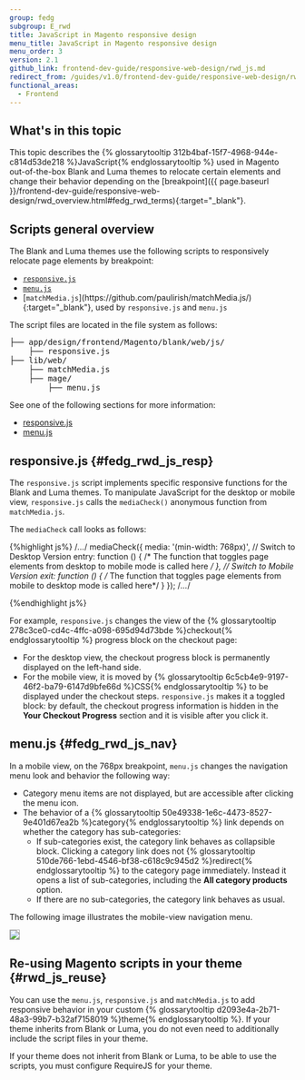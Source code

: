 ```yaml
---
group: fedg
subgroup: E_rwd
title: JavaScript in Magento responsive design
menu_title: JavaScript in Magento responsive design
menu_order: 3
version: 2.1
github_link: frontend-dev-guide/responsive-web-design/rwd_js.md
redirect_from: /guides/v1.0/frontend-dev-guide/responsive-web-design/rwd_js.html
functional_areas:
  - Frontend
---
```


## What's in this topic

This topic describes the {% glossarytooltip 312b4baf-15f7-4968-944e-c814d53de218 %}JavaScript{% endglossarytooltip %} used in Magento out-of-the-box Blank and Luma themes to relocate certain elements and change their behavior depending on the [breakpoint]({{ page.baseurl }}/frontend-dev-guide/responsive-web-design/rwd_overview.html#fedg_rwd_terms){:target="_blank"}.


## Scripts general overview

The Blank and Luma themes use the following scripts to responsively relocate page elements by breakpoint:

<ul>
<li><a href="{{ site.mage2000url }}app/design/frontend/Magento/blank/web/js/responsive.js" target="_blank"><code>responsive.js</code></a></li>
<li><a href="{{ site.mage2000url }}/lib/web/mage/menu.js" target="_blank"><code>menu.js</code></a></li>

<li>[<code>matchMedia.js</code>](https://github.com/paulirish/matchMedia.js/){:target="_blank"}, used by <code>responsive.js</code> and <code>menu.js</code></li>
</ul>

The script files are located in the file system as follows:
<pre>
├── app/design/frontend/Magento/blank/web/js/
    ├── responsive.js
├── lib/web/
    ├── matchMedia.js
    ├── mage/
	    ├── menu.js
</pre>

See one of the following sections for more information:

*	<a href="#fedg_rwd_js_resp">responsive.js</a>
*	<a href="#fedg_rwd_js_nav">menu.js</a>


## responsive.js {#fedg_rwd_js_resp}

The <code>responsive.js</code> script implements specific responsive functions for the Blank and Luma themes. To manipulate JavaScript for the desktop or mobile view, <code>responsive.js</code> calls the <code>mediaCheck()</code> anonymous function from <code>matchMedia.js</code>.


The <code>mediaCheck</code> call looks as follows:

{%highlight js%}
 /*...*/
    mediaCheck({
        media: '(min-width: 768px)',
        // Switch to Desktop Version
        entry: function () {
            /* The function that toggles page elements from desktop to mobile mode is called here */
        },
        // Switch to Mobile Version
        exit: function () {
            /* The function that toggles page elements from mobile to desktop mode is called here*/
        }
    }); /*...*/

{%endhighlight js%}


For example, <code>responsive.js</code> changes the view of the {% glossarytooltip 278c3ce0-cd4c-4ffc-a098-695d94d73bde %}checkout{% endglossarytooltip %} progress block on the checkout page:
<ul>
 <li>For the desktop view, the checkout progress block is permanently displayed on the left-hand side.</li>
<li>For the mobile view, it is moved by {% glossarytooltip 6c5cb4e9-9197-46f2-ba79-6147d9bfe66d %}CSS{% endglossarytooltip %} to be displayed under the checkout steps. <code>responsive.js</code> makes it a toggled block: by default, the checkout progress information is hidden in the <b>Your Checkout Progress</b> section and it is visible after you click it.</li>
</ul>


## menu.js {#fedg_rwd_js_nav}


In a mobile view, on the 768px breakpoint, <code>menu.js</code> changes the navigation menu look and behavior the following way: 
<ul>
<li>Category menu items are not displayed, but are accessible after clicking the menu icon.</li>
<li>The behavior of a {% glossarytooltip 50e49338-1e6c-4473-8527-9e401d67ea2b %}category{% endglossarytooltip %} link depends on whether the category has sub-categories:
<ul>
<li>If sub-categories exist, the category link behaves as collapsible block. Clicking a category link does not {% glossarytooltip 510de766-1ebd-4546-bf38-c618c9c945d2 %}redirect{% endglossarytooltip %} to the category page immediately. Instead it opens a list of sub-categories, including the <b>All category products</b> option. </li>
<li>If there are no sub-categories, the category link behaves as usual.</li>
</ul>
</li>
</ul>

The following image illustrates the mobile-view navigation menu.


<img style="border: 1px solid #ABABAB" src="{{ site.baseurl }}/common/images/js_rwd_menu.png">


## Re-using Magento scripts in your theme {#rwd_js_reuse}

You can use the <code>menu.js</code>, <code>responsive.js</code> and <code>matchMedia.js</code> to add responsive behavior in your custom {% glossarytooltip d2093e4a-2b71-48a3-99b7-b32af7158019 %}theme{% endglossarytooltip %}. 
If your theme inherits from Blank or Luma, you do not even need to additionally include the script files in your theme.

If your theme does not inherit from Blank or Luma, to be able to use the scripts, you must configure RequireJS for your theme.
